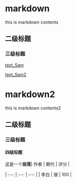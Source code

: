 





# markdown

this is markdown contents

## 二级标题

### 三级标题

[text_Sam](../text_Sam)

[text_Sam2](../text_Sam)

# markdown2

this is markdown contents2

## 二级标题

### 三级标题

#### 四级标题

这是一个**段落**| 作者 | 朝代 | 评分 |

| :--: | :--: | :--: |
| 李白 |  唐  | 100  |
